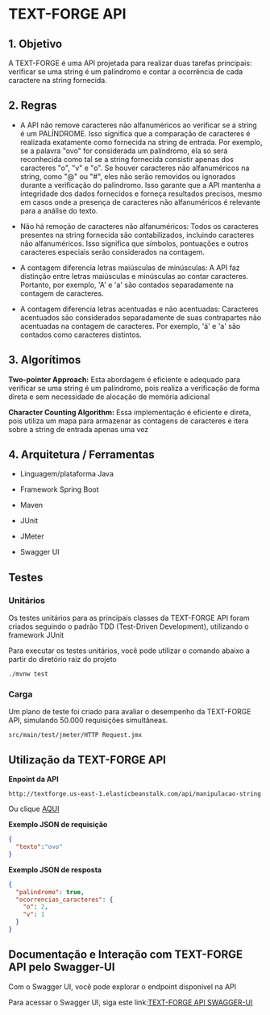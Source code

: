 # TEXT-FORGE API

## 1. Objetivo

A TEXT-FORGE é uma API projetada para realizar duas tarefas principais: verificar se uma string é um palíndromo e contar a ocorrência de cada caractere na string fornecida.

## 2. Regras

* A API não remove caracteres não alfanuméricos ao verificar se a string é um PALÍNDROME. Isso significa que a comparação de caracteres é realizada exatamente como fornecida na string de entrada. Por exemplo, se a palavra "ovo" for considerada um palíndromo, ela só será reconhecida como tal se a string fornecida consistir apenas dos caracteres "o", "v" e "o". Se houver caracteres não alfanuméricos na string, como "@" ou "#", eles não serão removidos ou ignorados durante a verificação do palíndromo. Isso garante que a API mantenha a integridade dos dados fornecidos e forneça resultados precisos, mesmo em casos onde a presença de caracteres não alfanuméricos é relevante para a análise do texto.

* Não há remoção de caracteres não alfanuméricos: Todos os caracteres presentes na string fornecida são contabilizados, incluindo caracteres não alfanuméricos. Isso significa que símbolos, pontuações e outros caracteres especiais serão considerados na contagem.

* A contagem diferencia letras maiúsculas de minúsculas: A API faz distinção entre letras maiúsculas e minúsculas ao contar caracteres. Portanto, por exemplo, 'A' e 'a' são contados separadamente na contagem de caracteres.

* A contagem diferencia letras acentuadas e não acentuadas: Caracteres acentuados são considerados separadamente de suas contrapartes não acentuadas na contagem de caracteres. Por exemplo, 'á' e 'a' são contados como caracteres distintos.

## 3. Algorítimos

**Two-pointer Approach:** Esta abordagem é eficiente e adequado para verificar se uma string é um palíndromo, pois realiza a verificação de forma direta e sem necessidade de alocação de memória adicional

**Character Counting Algorithm:** Essa implementação é eficiente e direta, pois utiliza um mapa para armazenar as contagens de caracteres e itera sobre a string de entrada apenas uma vez

## 4. Arquitetura / Ferramentas

* Linguagem/plataforma Java 

* Framework Spring Boot

* Maven

* JUnit

* JMeter

* Swagger UI

## Testes

### Unitários

Os testes unitários para as principais classes da TEXT-FORGE API foram criados seguindo o padrão TDD (Test-Driven Development), utilizando o framework JUnit

Para executar os testes unitários, você pode utilizar o comando abaixo a partir do diretório raiz do projeto

`./mvnw test`

### Carga

Um plano de teste foi criado para avaliar o desempenho da TEXT-FORGE API, simulando 50.000 requisições simultâneas.

`src/main/test/jmeter/HTTP Request.jmx`

## Utilização da TEXT-FORGE API

**Enpoint da API**

`http://textforge.us-east-1.elasticbeanstalk.com/api/manipulacao-string`

Ou clique [AQUI](http://textforge.us-east-1.elasticbeanstalk.com/api/manipulacao-string) 

**Exemplo JSON de requisição**

```json
{
  "texto":"ovo"
}
```

**Exemplo JSON de resposta**

```json
{
  "palindromo": true,
  "ocorrencias_caracteres": {
    "o": 2,
    "v": 1
  }
}
```

## Documentação e Interação com TEXT-FORGE API pelo Swagger-UI

Com o Swagger UI, você pode explorar o endpoint disponível na API

Para acessar o Swagger UI, siga este link:[TEXT-FORGE API SWAGGER-UI](http://textforge.us-east-1.elasticbeanstalk.com/swagger-ui/index.html)